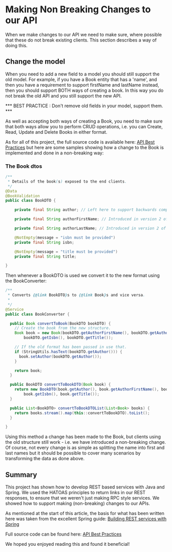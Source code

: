 # Making Non Breaking Changes to our API

When we make changes to our API we need to make sure, where possible that these do not break existing clients. This section describes a way of doing this.

## Change the model

When you need to add a new field to a model you should still support the old model.
For example, if you have a Book entity that has a 'name', and then you have a requirement to support firstName and lastName instead, then you should support BOTH ways of creating a book. In this way you do not break the old API and you still support the new API.

*** BEST PRACTICE : Don't remove old fields in your model, support them. ***

As well as accepting both ways of creating a Book, you need to make sure that both ways allow you to perform CRUD operations, i.e. you can Create, Read, Update and Delete Books in either format.

As for all of this project, the full source code is available here: [API Best Practices](https://github.com/cadogsoftware/APIBestPractices) but here are some samples showing how a change to the Book is implemented and done in a non-breaking way:

### The Book dtos

```java
/**
 * Details of the book(s) exposed to the end clients.
 */
@Data
@BookValidation
public class BookDTO {

    private final String author; // Left here to support backwards compatibility.

    private final String authorFirstName; // Introduced in version 2 of the API.

    private final String authorLastName; // Introduced in version 2 of the API.

    @NotEmpty(message = "isbn must be provided")
    private final String isbn;

    @NotEmpty(message = "title must be provided")
    private final String title;

}
```

Then whenever a BookDTO is used we convert it to the new format using the BookConverter:

```java
/**
 * Converts {@link BookDTO}s to {@link Book}s and vice versa.
 *
 */
@Service
public class BookConverter {

  public Book convertToBook(BookDTO bookDTO) {
    // Create the book from the new structure.
    Book book = new Book(bookDTO.getAuthorFirstName(), bookDTO.getAuthorLastName(),
        bookDTO.getIsbn(), bookDTO.getTitle());

    // If the old format has been passed in use that.
    if (StringUtils.hasText(bookDTO.getAuthor())) {
      book.setAuthor(bookDTO.getAuthor());
    }

    return book;
  }

  public BookDTO convertToBookDTO(Book book) {
    return new BookDTO(book.getAuthor(), book.getAuthorFirstName(), book.getAuthorLastName(),
        book.getIsbn(), book.getTitle());
  }

  public List<BookDTO> convertToBookDTOList(List<Book> books) {
    return books.stream().map(this::convertToBookDTO).toList();
  }

}
```

Using this method a change has been made to the Book, but clients using the old structure still work - i.e. we have introduced a non-breaking change.
Of course, not every change is as simple as splitting the name into first and last names but it should be possible to cover many scenarios by transforming the data as done above.

## Summary

This project has shown how to develop REST based services with Java and Spring.
We used the HATOAS principles to return links in our REST responses, to ensure that we weren't just making RPC style services.
We showed how to support making (non-breaking) changes to our APIs.

As mentioned at the start of this article, the basis for what has been written here was taken from the excellent Spring guide: [Building REST services with Spring](https://spring.io/guides/tutorials/rest/)

Full source code can be found here: [API Best Practices](https://github.com/cadogsoftware/APIBestPractices)

We hoped you enjoyed reading this and found it beneficial!
